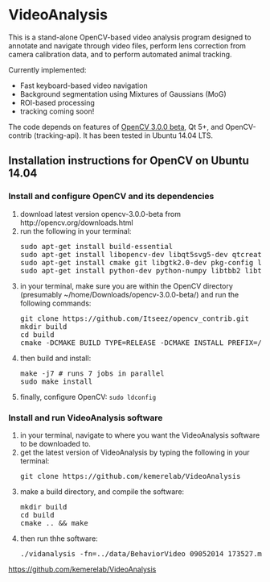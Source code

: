 VideoAnalysis
=============

This is a stand-alone OpenCV-based video analysis program designed to annotate and navigate through video files, perform lens correction from camera calibration data, and to perform automated animal tracking.

Currently implemented:
<ul>
	<li>Fast keyboard-based video navigation</li>
	<li>Background segmentation using Mixtures of Gaussians (MoG)</li>
	<li>ROI-based processing</li>
	<li>tracking coming soon!</li>
</ul>

The code depends on features of [OpenCV 3.0.0 beta](http://opencv.org/downloads.html), Qt 5+, and OpenCV-contrib (tracking-api). It has been tested in Ubuntu 14.04 LTS.

Installation instructions for OpenCV on Ubuntu 14.04
----------------------------------------------------

### Install and configure OpenCV and its dependencies

<ol>
	<li>download latest version opencv-3.0.0-beta from http://opencv.org/downloads.html</li>
	<li>run the following in your terminal:
	<pre>sudo apt-get install build-essential
sudo apt-get install libopencv-dev libqt5svg5-dev qtcreator #not sure which ones are necessary...
sudo apt-get install cmake git libgtk2.0-dev pkg-config libavcodec-dev libavformat-dev libswscale-dev
sudo apt-get install python-dev python-numpy libtbb2 libtbb-dev libjpeg-dev libpng-dev libtiff-dev libjasper-dev libdc1394-22-dev</pre></li>
	<li>in your terminal, make sure you are within the OpenCV directory (presumably ~/home/Downloads/opencv-3.0.0-beta/) and run the following commands:
	<pre>
git clone https://github.com/Itseez/opencv_contrib.git
mkdir build
cd build
cmake -DCMAKE_BUILD_TYPE=RELEASE -DCMAKE_INSTALL_PREFIX=/usr/local -DFORCE_VTK=ON -DWITH_GDAL=ON -DWITH_XINE=ON -DWITH_CUBLAS=ON -DWITH_CUFFT=ON -DWITH_OPENGL=ON -DWITH_QT=ON -DWITH_TBB=ON -DBUILD_DOCS=ON -DBUILD_EXAMPLES=ON -DBUILD_TESTS=ON -D CUDA_ARCH_BIN="3.0" -DOPENCV_EXTRA_MODULES_PATH=../opencv_contrib/modules .. -DBUILD_opencv_cvv=OFF</pre></li>
	<li>then build and install:
	<pre>make -j7 # runs 7 jobs in parallel
sudo make install</pre></li>
	<li>finally, configure OpenCV: <code>sudo ldconfig</code></li>
</ol>

### Install and run VideoAnalysis software

<ol>
	<li>in your terminal, navigate to where you want the VideoAnalysis software to be downloaded to.</li>
	<li>get the latest version of VideoAnalysis by typing the following in your terminal:
	<pre>git clone https://github.com/kemerelab/VideoAnalysis</pre>
</li>
	<li>make a build directory, and compile the software:
	<pre>
mkdir build
cd build
cmake .. && make
</pre></li>
	<li>then run thhe software:
	<pre>./vidanalysis -fn=../data/BehaviorVideo_09052014_173527.mp4 -s</pre></li>
</ol>


https://github.com/kemerelab/VideoAnalysis